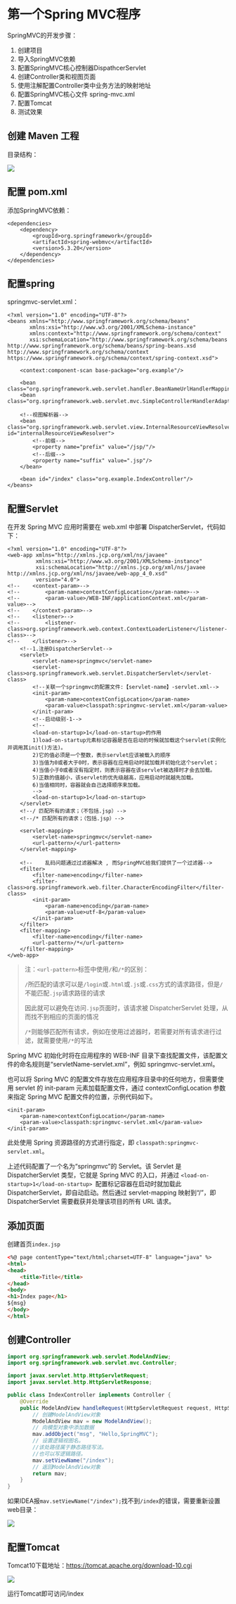 # 第一个Spring MVC程序

SpringMVC的开发步骤：

1.  创建项目
2.  导入SpringMVC依赖
3.  配置SpringMVC核心控制器DispathcerServlet
4.  创建Controller类和视图页面
5.  使用注解配置Controller类中业务方法的映射地址
6.  配置SpringMVC核心文件 spring-mvc.xml
7.  配置Tomcat
8.  测试效果

## 创建 Maven 工程

目录结构：

![](assets/s.png)

## 配置 pom.xml

添加SpringMVC依赖：

```
<dependencies>
    <dependency>
        <groupId>org.springframework</groupId>
        <artifactId>spring-webmvc</artifactId>
        <version>5.3.20</version>
    </dependency>
</dependencies>
```

## 配置spring

springmvc-servlet.xml：

```
<?xml version="1.0" encoding="UTF-8"?>
<beans xmlns="http://www.springframework.org/schema/beans"
       xmlns:xsi="http://www.w3.org/2001/XMLSchema-instance"
       xmlns:context="http://www.springframework.org/schema/context"
       xsi:schemaLocation="http://www.springframework.org/schema/beans http://www.springframework.org/schema/beans/spring-beans.xsd http://www.springframework.org/schema/context https://www.springframework.org/schema/context/spring-context.xsd">

    <context:component-scan base-package="org.example"/>

    <bean class="org.springframework.web.servlet.handler.BeanNameUrlHandlerMapping"/>
    <bean class="org.springframework.web.servlet.mvc.SimpleControllerHandlerAdapter"/>

    <!--视图解析器-->
    <bean class="org.springframework.web.servlet.view.InternalResourceViewResolver" id="internalResourceViewResolver">
        <!--前缀-->
        <property name="prefix" value="/jsp/"/>
        <!--后缀-->
        <property name="suffix" value=".jsp"/>
    </bean>

    <bean id="/index" class="org.example.IndexController"/>
</beans>
```

## 配置Servlet

在开发 Spring MVC 应用时需要在 web.xml 中部署 DispatcherServlet，代码如下：

```
<?xml version="1.0" encoding="UTF-8"?>
<web-app xmlns="http://xmlns.jcp.org/xml/ns/javaee"
         xmlns:xsi="http://www.w3.org/2001/XMLSchema-instance"
         xsi:schemaLocation="http://xmlns.jcp.org/xml/ns/javaee http://xmlns.jcp.org/xml/ns/javaee/web-app_4_0.xsd"
         version="4.0">
<!--    <context-param>-->
<!--        <param-name>contextConfigLocation</param-name>-->
<!--        <param-value>/WEB-INF/applicationContext.xml</param-value>-->
<!--    </context-param>-->
<!--    <listener>-->
<!--        <listener-class>org.springframework.web.context.ContextLoaderListener</listener-class>-->
<!--    </listener>-->
    <!--1.注册DispatcherServlet-->
    <servlet>
        <servlet-name>springmvc</servlet-name>
        <servlet-class>org.springframework.web.servlet.DispatcherServlet</servlet-class>
        <!--关联一个springmvc的配置文件:【servlet-name】-servlet.xml-->
        <init-param>
            <param-name>contextConfigLocation</param-name>
            <param-value>classpath:springmvc-servlet.xml</param-value>
        </init-param>
        <!--启动级别-1-->
        <!--
        <load-on-startup>1</load-on-startup>的作用
        1)load-on-startup元素标记容器是否在启动的时候就加载这个servlet(实例化并调用其init()方法)。
        2)它的值必须是一个整数，表示servlet应该被载入的顺序
        3)当值为0或者大于0时，表示容器在应用启动时就加载并初始化这个servlet；
        4)当值小于0或者没有指定时，则表示容器在该servlet被选择时才会去加载。
        5)正数的值越小，该servlet的优先级越高，应用启动时就越先加载。
        6)当值相同时，容器就会自己选择顺序来加载。
        -->
        <load-on-startup>1</load-on-startup>
    </servlet>
    <!--/ 匹配所有的请求；（不包括.jsp）-->
    <!--/* 匹配所有的请求；（包括.jsp）-->

    <servlet-mapping>
        <servlet-name>springmvc</servlet-name>
        <url-pattern>/</url-pattern>
    </servlet-mapping>
    
    <!--    乱码问题通过过滤器解决 , 而SpringMVC给我们提供了一个过滤器-->
    <filter>
        <filter-name>encoding</filter-name>
        <filter-class>org.springframework.web.filter.CharacterEncodingFilter</filter-class>
        <init-param>
            <param-name>encoding</param-name>
            <param-value>utf-8</param-value>
        </init-param>
    </filter>
    <filter-mapping>
        <filter-name>encoding</filter-name>
        <url-pattern>/*</url-pattern>
    </filter-mapping>
</web-app>
```

> 注：`<url-pattern>`标签中使用`/`和`/*`的区别：
>
> `/`所匹配的请求可以是`/login`或`.html`或`.js`或`.css`方式的请求路径，但是`/`不能匹配`.jsp`请求路径的请求
>
> 因此就可以避免在访问`.jsp`页面时，该请求被 DispatcherServlet 处理，从而找不到相应的页面的情况
>
> `/*`则能够匹配所有请求，例如在使用过滤器时，若需要对所有请求进行过滤，就需要使用`/*`的写法

Spring MVC 初始化时将在应用程序的 WEB-INF 目录下查找配置文件，该配置文件的命名规则是“servletName-servlet.xml”，例如 springmvc-servlet.xml。

也可以将 Spring MVC 的配置文件存放在应用程序目录中的任何地方，但需要使用 servlet 的 init-param 元素加载配置文件，通过 contextConfigLocation 参数来指定 Spring MVC 配置文件的位置，示例代码如下。

```
<init-param>
    <param-name>contextConfigLocation</param-name>
    <param-value>classpath:springmvc-servlet.xml</param-value>
</init-param>
```

此处使用 Spring 资源路径的方式进行指定，即 `classpath:springmvc-servlet.xml`。

上述代码配置了一个名为“springmvc”的 Servlet。该 Servlet 是 DispatcherServlet 类型，它就是 Spring MVC 的入口，并通过 `<load-on-startup>1</load-on-startup> `配置标记容器在启动时就加载此 DispatcherServlet，即自动启动。然后通过 servlet-mapping 映射到“/”，即 DispatcherServlet 需要截获并处理该项目的所有 URL 请求。

## 添加页面

创建首页`index.jsp`

```html
<%@ page contentType="text/html;charset=UTF-8" language="java" %>
<html>
<head>
    <title>Title</title>
</head>
<body>
<h1>Index page</h1>
${msg}
</body>
</html>
```

## 创建Controller

```java
import org.springframework.web.servlet.ModelAndView;
import org.springframework.web.servlet.mvc.Controller;

import javax.servlet.http.HttpServletRequest;
import javax.servlet.http.HttpServletResponse;

public class IndexController implements Controller {
    @Override
    public ModelAndView handleRequest(HttpServletRequest request, HttpServletResponse response) {
        // 创建ModelAndView对象
        ModelAndView mav = new ModelAndView();
        // 向模型对象中添加数据
        mav.addObject("msg", "Hello,SpringMVC");
        // 设置逻辑视图名。
        //该处路径属于静态路径写法。
        //也可以写逻辑路径。
        mav.setViewName("/index");
        // 返回ModelAndView对象
        return mav;
    }
}
```

如果IDEA报`mav.setViewName("/index");`找不到`/index`的错误，需要重新设置web目录：

![](assets/d.png)

## 配置Tomcat

Tomcat10下载地址：https://tomcat.apache.org/download-10.cgi

![](assets/a.png)

运行Tomcat即可访问/index
